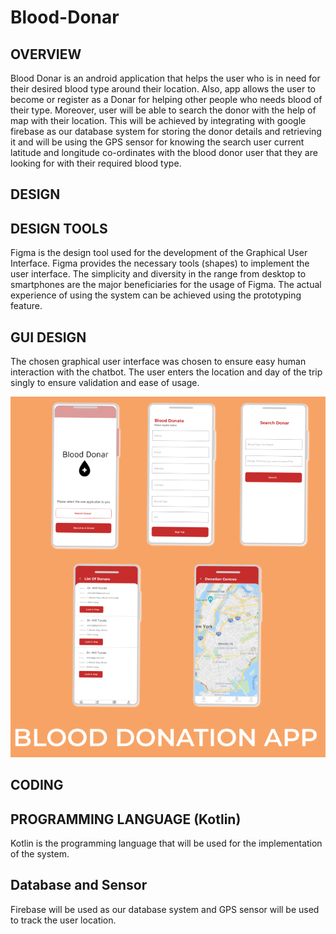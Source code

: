 # Blood-Donar

## OVERVIEW

Blood Donar is an android application that helps the user who is in need for their desired blood type around their location. Also, app allows the user to become or register as a Donar for helping other people who needs blood of their type. Moreover, user will be able to search the donor with the help of map with their location. This will be achieved by integrating with google firebase as our database system for storing the donor details and retrieving it and will be using the GPS sensor for knowing the search user current latitude and longitude co-ordinates with the blood donor user that they are looking for with their required blood type. 

##	DESIGN

## DESIGN TOOLS
 
Figma is the design tool used for the development of the Graphical User Interface. Figma provides the necessary tools (shapes) to implement the user interface. The simplicity and diversity in the range from desktop to smartphones are the major beneficiaries for the usage of Figma. The actual experience of using the system can be achieved using the prototyping feature. 

##	GUI DESIGN
The chosen graphical user interface was chosen to ensure easy human interaction with the chatbot. The user enters the location and day of the trip singly to ensure validation and ease of usage.

 ![alt text](https://github.com/Sandip-Tmg/Blood-Donar/blob/master/app/src/main/res/drawable/UI%20Design.PNG)

##	CODING
##	PROGRAMMING LANGUAGE (Kotlin) 
Kotlin is the programming language that will be used for the implementation of the system. 

##	Database and Sensor   
Firebase will be used as our database system and GPS sensor will be used to track the user location.




